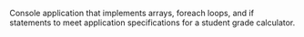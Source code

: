 Console application that implements arrays, foreach loops, and if statements to meet application specifications for a student grade calculator.
